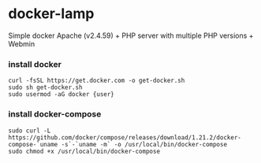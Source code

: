 # docker-lamp
Simple docker Apache (v2.4.59) + PHP server with multiple PHP versions + Webmin

### install docker
```
curl -fsSL https://get.docker.com -o get-docker.sh
sudo sh get-docker.sh
sudo usermod -aG docker {user}
```

### install docker-compose
```
sudo curl -L https://github.com/docker/compose/releases/download/1.21.2/docker-compose-`uname -s`-`uname -m` -o /usr/local/bin/docker-compose
sudo chmod +x /usr/local/bin/docker-compose
```
